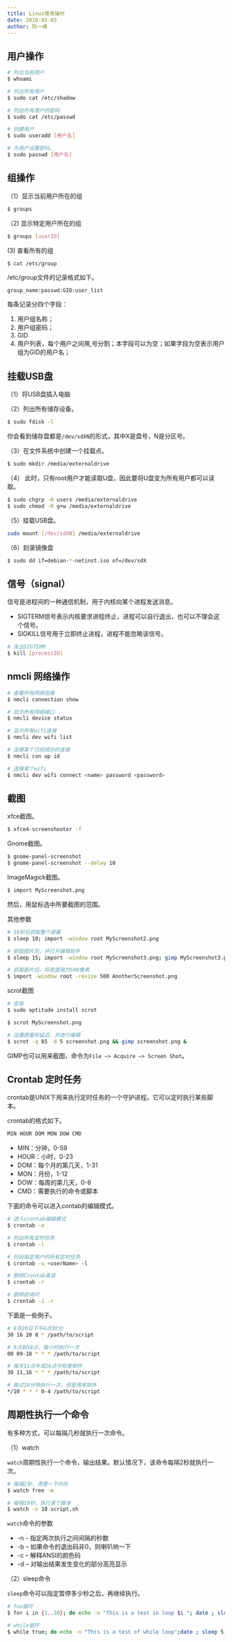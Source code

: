 ```yaml
---
title: Linux常用操作
date: 2018-03-03
author: 阮一峰
---
```


## 用户操作

```bash
# 列出当前用户
$ whoami

# 列出所有用户
$ sudo cat /etc/shadow

# 列出所有用户的密码
$ sudo cat /etc/passwd

# 创建用户
$ sudo useradd [用户名]

# 为用户设置密码。
$ sudo passwd [用户名]
```

## 组操作

（1）显示当前用户所在的组

```bash
$ groups
```

（2) 显示特定用户所在的组

```bash
$ groups [userID]
```

(3) 查看所有的组

```bash
$ cat /etc/group
```

/etc/group文件的记录格式如下。

```
group_name:passwd:GID:user_list
```

每条记录分四个字段：

1. 用户组名称；
2. 用户组密码；
3. GID
4. 用户列表，每个用户之间用,号分割；本字段可以为空；如果字段为空表示用户组为GID的用户名；

## 挂载USB盘

（1）将USB盘插入电脑

（2）列出所有储存设备。

```bash
$ sudo fdisk -l
```

你会看到储存盘都是`/dev/sdXN`的形式，其中X是盘号，N是分区号。

（3）在文件系统中创建一个挂载点。

```bash
$ sudo mkdir /media/externaldrive
```

（4） 此时，只有root用户才能读取U盘，因此要将U盘变为所有用户都可以读取。

```bash
$ sudo chgrp -R users /media/externaldrive
$ sudo chmod -R g+w /media/externaldrive
```

（5）挂载USB盘。

```bash
sudo mount [/dev/sdXN] /media/externaldrive
```

（6）刻录镜像盘

```bash
$ sudo dd if=debian-*-netinst.iso of=/dev/sdX
```

## 信号（signal）

信号是进程间的一种通信机制，用于内核向某个进程发送消息。

- SIGTERM信号表示内核要求进程终止，进程可以自行退出，也可以不理会这个信号。
- SIGKILL信号用于立即终止进程，进程不能忽略该信号。

```bash
# 发出SIGTERM
$ kill [processID]
```

## nmcli 网络操作

```bash
# 查看所有网络连接
$ nmcli connection show

# 显示所有网络接口
$ nmcli device status

# 显示所有wifi连接
$ nmcli dev wifi list

# 连接某个已经成功的连接
$ nmcli con up id

# 连接某个wifi
$ nmcli dev wifi connect <name> password <password>
```

## 截图

xfce截图。

```bash
$ xfce4-screenshooter -f
```

Gnome截图。

```bash
$ gnome-panel-screenshot
$ gnome-panel-screenshot --delay 10
```

ImageMagick截图。

```bash
$ import MyScreenshot.png
```

然后，用鼠标选中所要截图的范围。

其他参数

```bash
# 10秒后抓取整个屏幕
$ sleep 10; import -window root MyScreenshot2.png

# 抓取图片后，并打开编辑软件
$ sleep 15; import -window root MyScreenshot3.png; gimp MyScreenshot3.png

# 抓取图片后，将宽度缩为500像素
$ import -window root -resize 500 AnotherScreenshot.png
```

scrot截图

```bash
# 安装
$ sudo aptitude install scrot

$ scrot MyScreenshot.png

# 设置质量和延迟，并进行编辑
$ scrot -q 85 -d 5 screenshot.png && gimp screenshot.png &
```

GIMP也可以用来截图，命令为`File —> Acquire —> Screen Shot`。

## Crontab 定时任务

crontab是UNIX下用来执行定时任务的一个守护进程。它可以定时执行某些脚本。

crontab的格式如下。

```bash
MIN HOUR DOM MON DOW CMD
```

- MIN：分钟，0-59
- HOUR：小时，0-23
- DOM：每个月的第几天，1-31
- MON：月份，1-12
- DOW：每周的第几天，0-6
- CMD：需要执行的命令或脚本

下面的命令可以进入contab的编辑模式。

```bash
# 进入crontab编辑模式
$ crontab -e

# 列出所有定时任务
$ crontab -l

# 列出指定用户的所有定时任务
$ crontab -u <userName> -l

# 删除Crontab条目
$ crontab -r

# 删除前询问
$ crontab -i -r
```

下面是一些例子。

```bash
# 8月20日下午4点30分
30 16 20 8 * /path/to/script

# 9点到18点，每小时执行一次
00 09-18 * * * /path/to/script

# 每天11点半或16点半检查邮件
30 11,16 * * * /path/to/script

# 每过10分钟执行一次，但是周末除外
*/10 * * * 0-4 /path/to/script
```

## 周期性执行一个命令

有多种方式，可以每隔几秒就执行一次命令。

（1）watch

`watch`周期性执行一个命令，输出结果。默认情况下，该命令每隔2秒就执行一次。

```bash
# 每隔2秒，清理一下内存
$ watch free -m

# 每隔10秒，执行某个脚本
$ watch -n 10 script.sh
```

`watch`命令的参数

- -n - 指定两次执行之间间隔的秒数
- -b – 如果命令的退出码非0，则喇叭响一下
- -c – 解释ANSI的颜色码
- -d – 对输出结果发生变化的部分高亮显示

（2）sleep命令

`sleep`命令可以指定暂停多少秒之后，再继续执行。

```bash
# foo循环
$ for i in {1..10}; do echo -n "This is a test in loop $i "; date ; sleep 5; done

# while循环
$ while true; do echo -n "This is a test of while loop";date ; sleep 5; done
```


